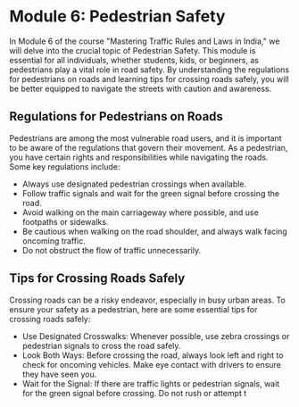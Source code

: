 # Module 6: Pedestrian Safety

In Module 6 of the course "Mastering Traffic Rules and Laws in India," we will delve into the crucial topic of Pedestrian Safety. This module is essential for all individuals, whether students, kids, or beginners, as pedestrians play a vital role in road safety. By understanding the regulations for pedestrians on roads and learning tips for crossing roads safely, you will be better equipped to navigate the streets with caution and awareness.

## Regulations for Pedestrians on Roads

Pedestrians are among the most vulnerable road users, and it is important to be aware of the regulations that govern their movement. As a pedestrian, you have certain rights and responsibilities while navigating the roads. Some key regulations include:

- Always use designated pedestrian crossings when available.
- Follow traffic signals and wait for the green signal before crossing the road.
- Avoid walking on the main carriageway where possible, and use footpaths or sidewalks.
- Be cautious when walking on the road shoulder, and always walk facing oncoming traffic.
- Do not obstruct the flow of traffic unnecessarily.

## Tips for Crossing Roads Safely

Crossing roads can be a risky endeavor, especially in busy urban areas. To ensure your safety as a pedestrian, here are some essential tips for crossing roads safely:

- Use Designated Crosswalks: Whenever possible, use zebra crossings or pedestrian signals to cross the road safely.
- Look Both Ways: Before crossing the road, always look left and right to check for oncoming vehicles. Make eye contact with drivers to ensure they have seen you.
- Wait for the Signal: If there are traffic lights or pedestrian signals, wait for the green signal before crossing. Do not rush or attempt t

